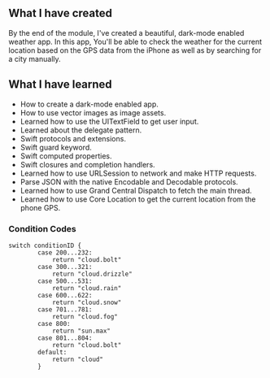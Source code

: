 ## What I have created

By the end of the module, I've created a beautiful, dark-mode enabled weather app. In this app, You'll be able to check the weather for the current location based on the GPS data from the iPhone as well as by searching for a city manually. 

## What I have learned

* How to create a dark-mode enabled app.
* How to use vector images as image assets.
* Learned how to use the UITextField to get user input.
* Learned about the delegate pattern.
* Swift protocols and extensions. 
* Swift guard keyword. 
* Swift computed properties.
* Swift closures and completion handlers.
* Learned how to use URLSession to network and make HTTP requests.
* Parse JSON with the native Encodable and Decodable protocols. 
* Learned how to use Grand Central Dispatch to fetch the main thread.
* Learned how to use Core Location to get the current location from the phone GPS. 

### Condition Codes
```
switch conditionID {
        case 200...232:
            return "cloud.bolt"
        case 300...321:
            return "cloud.drizzle"
        case 500...531:
            return "cloud.rain"
        case 600...622:
            return "cloud.snow"
        case 701...781:
            return "cloud.fog"
        case 800:
            return "sun.max"
        case 801...804:
            return "cloud.bolt"
        default:
            return "cloud"
        }
```
